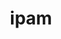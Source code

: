 ---
title: ipam
show_read_time: false
show_toc: false
canonical_url: 'https://docs.projectcalico.org/v3.7/reference/calicoctl/commands/ipam/index'
---